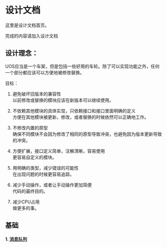 # 设计文档

这里是设计文档首页。

完成的内容请加入设计文档

## 设计理念：

UOS应当是一个车架，但是包括一些好用的车轮。除了可以实现功能之外，任何一个部分都应该可以方便地被修改替换。

目标：

1. 避免破坏旧版本的兼容性  
   以前修改或替换的模块应该在新版本可以继续使用。
   

2. 不依赖其他模块的具体实现，只依赖接口和接口里面明确的定义  
   方便在其他模块被更新，修改，或者替换的时候依然可以正确地工作。
   

3. 不修改内置的原型  
   确保不同模块不会因为修改了相同的原型导致冲突，也避免因为版本更新导致的冲突。
   

4. 方便扩展，接口定义简单，注解清晰，容易使用  
   更容易自定义的模块。
   

5. 用明确的类型，减少错误的可能性  
   在出现问题的时候更容易追踪。
   

6. 减少手动操作，或者让手动操作更加简便  
   代码的最终目的。
   

7. 减少CPU占用  
   做更多的事。
   

## 基础

#### 1. [消息队列](mq/README.md)














